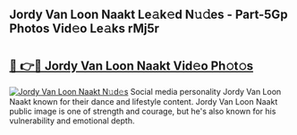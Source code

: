 ## Jordy Van Loon Naakt Le𝚊k𝚎d N𝚞𝚍es - Part-5Gp Photos Vid𝚎o Le𝚊ks rMj5r

# <h2><a href="http://fb5a0b6.evod.top/?m=Jordy+Van+Loon+Naakt">🔗 👉🔴 Jordy Van Loon Naakt Vid𝚎o Ph𝚘t𝚘s</a></h2>

[![Jordy Van Loon Naakt N𝚞d𝚎s](https://i.imgur.com/8V9OHl7.gif)](http://fb5a0b6.evod.top/?m=Jordy+Van+Loon+Naakt)
Social media personality Jordy Van Loon Naakt known for their dance and lifestyle content. Jordy Van Loon Naakt public image is one of strength and courage, but he's also known for his vulnerability and emotional depth. 
